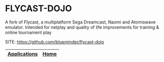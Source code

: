 # FLYCAST-DOJO

 A fork of Flycast, a multiplatform Sega Dreamcast, Naomi and Atomiswave emulator. Intended for netplay and quality of life improvements for training & online tournament play

 SITE: https://github.com/blueminder/flycast-dojo

 | [Applications](https://portable-linux-apps.github.io/apps.html) | [Home](https://portable-linux-apps.github.io)
 | --- | --- |
